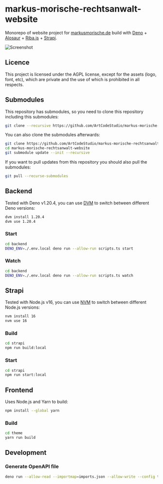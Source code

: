 # markus-morische-rechtsanwalt-website

Monorepo of website project for [markusmorische.de](https://markusmorische.de/) build with [Deno](https://deno.land/) + [Alosaur](https://alosaur.com/) + [Riba.js](https://ribajs.com/) + [Strapi](https://strapi.io/).

![Screenshot](https://raw.githubusercontent.com/ArtCodeStudio/markus-morische-rechtsanwalt-website/main/animation.gif)

## Licence

This project is licensed under the AGPL license, except for the assets (logo, font, etc), which are private and the use of which is prohibited in all respects.

## Submodules

This repository has submodules, so you need to clone this repository including this submodules:

```bash
git clone --recursive https://github.com/ArtCodeStudio/markus-morische-rechtsanwalt-website.git
```

You can also clone the submodules afterwards:

```bash
git clone https://github.com/ArtCodeStudio/markus-morische-rechtsanwalt-website.git
cd markus-morische-rechtsanwalt-website
git submodule update --init --recursive
```

If you want to pull updates from this repository you should also pull the submodules:

```bash
git pull --recurse-submodules
```

## Backend

Tested with Deno v1.20.4, you can use [DVM](https://opensourcelibs.com/lib/dvm) to switch between different Deno versions:

```bash
dvm install 1.20.4
dvm use 1.20.4
```

### Start

```bash
cd backend
DENO_ENV=./.env.local deno run --allow-run scripts.ts start
```

### Watch

```bash
cd backend
DENO_ENV=./.env.local deno run --allow-run scripts.ts watch
```
## Strapi

Tested with Node.js v16, you can use [NVM](https://github.com/nvm-sh/nvm) to switch between different Node.js versions:

```bash
nvm install 16
nvm use 16
```

### Build

```bash
cd strapi
npm run build:local
```
### Start

```bash
cd strapi
npm run start:local
```

## Frontend

Uses Node.js and Yarn to build:

```bash
npm install --global yarn
```

### Build

```bash
cd theme
yarn run build
```
## Development

### Generate OpenAPI file

```bash
deno run --allow-read --importmap=imports.json --allow-write --config tsconfig.json openapi.ts
```
